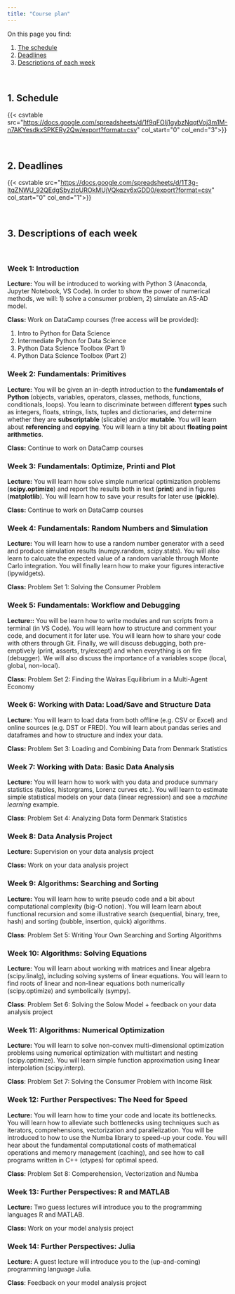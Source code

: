 ```yaml
---
title: "Course plan"
---
```


On this page you find:

1. [The schedule](#schedule)
2. [Deadlines](#deadlines)
3. [Descriptions of each week](#descriptions)

<br>

## <a name="schedule"></a>1. Schedule 

{{< csvtable src="https://docs.google.com/spreadsheets/d/1f9qFOIj1gybzNqqtVoj3m1M-n7AKYesdkxSPKERy2Qw/export?format=csv" col_start="0" col_end="3">}}

<br>

## <a name="deadlines"></a>2. Deadlines

{{< csvtable src="https://docs.google.com/spreadsheets/d/1T3g-ltqZNWU_92QEdgSbyzlpUROkMUjVQkqzv6xGDD0/export?format=csv" col_start="0" col_end="1">}}

<br>

## <a name="descriptions"></a>3. Descriptions of each week 

<br>

### Week 1: Introduction

**Lecture:** You will be introduced to working with Python 3 (Anaconda, Jupyter Notebook, VS Code). In order to show the power of numerical methods, we will: 1) solve a consumer problem, 2) simulate an AS-AD model.

**Class:** Work on DataCamp courses (free access will be provided):

1. Intro to Python for Data Science
2. Intermediate Python for Data Science
3. Python Data Science Toolbox (Part 1)
4. Python Data Science Toolbox (Part 2)

### Week 2: Fundamentals: Primitives

**Lecture:** You will be given an in-depth introduction to the **fundamentals of Python** (objects, variables, operators, classes, methods, functions, conditionals, loops). You learn to discriminate between different **types** such as integers, floats, strings, lists, tuples and dictionaries, and determine whether they are **subscriptable** (slicable) and/or **mutable**. You will learn about **referencing** and **copying**. You will learn a tiny bit about **floating point arithmetics**.

**Class:** Continue to work on DataCamp courses

### Week 3: Fundamentals: Optimize, Printi and Plot

**Lecture:** You will learn how solve simple numerical optimization problems (**scipy.optimize**) and report the results both in text (**print**) and in figures (**matplotlib**). You will learn how to save your results for later use (**pickle**).

**Class:** Continue to work on DataCamp courses

### Week 4: Fundamentals: Random Numbers and Simulation

**Lecture:** You will learn how to use a random number generator with a seed and produce simulation results (numpy.random, scipy.stats). You will also learn to calcuate the expected value of a random variable through Monte Carlo integration. You will finally learn how to make your figures interactive (ipywidgets).

**Class:** Problem Set 1: Solving the Consumer Problem

### Week 5: Fundamentals: Workflow and Debugging

**Lecture::** You will be learn how to write modules and run scripts from a terminal (in VS Code). You will learn how to structure and comment your code, and document it for later use. You will learn how to share your code with others through Git. Finally, we will discuss debugging, both pre-emptively (print, asserts, try/except) and when everything is on fire (debugger). We will also discuss the importance of a variables scope (local, global, non-local).

**Class:** Problem Set 2: Finding the Walras Equilibrium in a Multi-Agent Economy 

### Week 6: Working with Data: Load/Save and Structure Data

**Lecture:** You will learn to load data from both offline (e.g. CSV or Excel) and online sources (e.g. DST or FRED). You will learn about pandas series and dataframes and how to structure and index your data. 

**Class:** Problem Set 3: Loading and Combining Data from Denmark Statistics

### Week 7: Working with Data: Basic Data Analysis

**Lecture:** You will learn how to work with you data and produce summary statistics (tables, historgrams, Lorenz curves etc.). You will learn to estimate simple statistical models on your data (linear regression) and see a *machine learning* example.

**Class**: Problem Set 4: Analyzing Data form Denmark Statistics

### Week 8:  Data Analysis Project

**Lecture:** Supervision on your data analysis project

**Class:** Work on your data analysis project

### Week 9: Algorithms: Searching and Sorting

**Lecture:** You will learn how to write pseudo code and a bit about computational complexity (big-O notion). You will learn learn about functional recursion and some illustrative search (sequential, binary, tree, hash) and sorting (bubble, insertion, quick) algorithms.

**Class**: Problem Set 5: Writing Your Own Searching and Sorting Algorithms

### Week 10: Algorithms: Solving Equations

**Lecture:** You will learn about working with matrices and linear algebra (scipy.linalg), including solving systems of linear equations. You will learn to find roots of linear and non-linear equations both numerically (scipy.optimize) and symbolically (sympy).

**Class**: Problem Set 6: Solving the Solow Model + feedback on your data analysis project

### Week 11: Algorithms: Numerical Optimization

**Lecture:** You will learn to solve non-convex multi-dimensional optimization problems using numerical optimization with multistart and nesting (scipy.optimize). You will learn simple function approximation using linear interpolation (scipy.interp). 

**Class**: Problem Set 7: Solving the Consumer Problem with Income Risk

### Week 12: Further Perspectives: The Need for Speed

**Lecture:** You will learn how to time your code and locate its bottlenecks. You will learn how to alleviate such bottlenecks using techniques such as iterators, comprehensions, vectorization and parallelization. You will be introduced to how  to use the Numba library to speed-up your code. You will hear about the fundamental computational costs of mathematical operations and memory management (caching), and see how to call programs written in C++ (ctypes) for optimal speed.

**Class**: Problem Set 8: Comperehension, Vectorization and Numba

### Week 13: Further Perspectives: R and MATLAB

**Lecture:** Two guess lectures will introduce you to the programming languages R and MATLAB.

**Class:** Work on your model analysis project

### Week 14: Further Perspectives: Julia

**Lecture:** A guest lecture will introduce you to the (up-and-coming) programming language Julia.

**Class**: Feedback on your model analysis project
